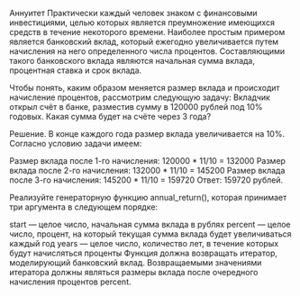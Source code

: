 Аннуитет
Практически каждый человек знаком с финансовыми инвестициями, целью которых является преумножение имеющихся средств в течение некоторого времени. Наиболее простым примером является банковский вклад, который ежегодно увеличивается путем начисления на него определенного числа процентов. Составляющими такого банковского вклада являются начальная сумма вклада, процентная ставка и срок вклада.

Чтобы понять, каким образом меняется размер вклада и происходит начисление процентов, рассмотрим следующую задачу: Вкладчик открыл счёт в банке, разместив сумму в
120000 рублей под 10% годовых. Какая сумма будет на счёте через 3 года?

Решение. В конце каждого года размер вклада увеличивается на 10%. Согласно условию задачи имеем:

Размер вклада после 1-го начисления:
120000 * 11/10 = 132000
Размер вклада после 2-го начисления:
132000 * 11/10 = 145200
Размер вклада после 3-го начисления:
145200 * 11/10 = 159720
Ответ:
159720 рублей.

Реализуйте генераторную функцию annual_return(), которая принимает три аргумента в следующем порядке:

start — целое число, начальная сумма вклада в рублях
percent — целое число, процент, на который текущая сумма вклада будет увеличиваться каждый год
years — целое число, количество лет, в течение которых будут начисляться проценты
Функция должна возвращать итератор, моделирующий банковский вклад. 
Возвращаемыми значениями итератора должны являться размеры вклада после очередного начисления процентов percent.